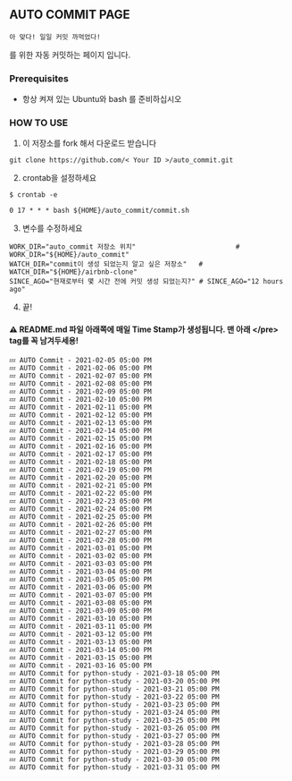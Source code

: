 ## AUTO COMMIT PAGE 
```
아 맞다! 일일 커밋 까먹었다!
```
를 위한 자동 커밋하는 페이지 입니다.

### Prerequisites
- 항상 켜져 있는 Ubuntu와 bash 를 준비하십시오

### HOW TO USE
1. 이 저장소를 fork 해서 다운로드 받습니다
<pre><code>git clone https://github.com/< Your ID >/auto_commit.git
</code></pre>

2. crontab을 설정하세요
<pre><code>$ crontab -e

0 17 * * * bash ${HOME}/auto_commit/commit.sh
</code></pre>

3. 변수를 수정하세요
```
WORK_DIR="auto_commit 저장소 위치"                         # WORK_DIR="${HOME}/auto_commit"
WATCH_DIR="commit이 생성 되었는지 알고 싶은 저장소"	# WATCH_DIR="${HOME}/airbnb-clone"
SINCE_AGO="현재로부터 몇 시간 전에 커밋 생성 되었는지?" # SINCE_AGO="12 hours ago"
```

4. 끝!

#### ⚠ README.md 파일 아래쪽에 매일 Time Stamp가 생성됩니다. 맨 아래 \</pre\> tag를 꼭 남겨두세용!


<pre>
<code>💤 AUTO Commit - 2021-02-05 05:00 PM</code>
<code>💤 AUTO Commit - 2021-02-06 05:00 PM</code>
<code>💤 AUTO Commit - 2021-02-07 05:00 PM</code>
<code>💤 AUTO Commit - 2021-02-08 05:00 PM</code>
<code>💤 AUTO Commit - 2021-02-09 05:00 PM</code>
<code>💤 AUTO Commit - 2021-02-10 05:00 PM</code>
<code>💤 AUTO Commit - 2021-02-11 05:00 PM</code>
<code>💤 AUTO Commit - 2021-02-12 05:00 PM</code>
<code>💤 AUTO Commit - 2021-02-13 05:00 PM</code>
<code>💤 AUTO Commit - 2021-02-14 05:00 PM</code>
<code>💤 AUTO Commit - 2021-02-15 05:00 PM</code>
<code>💤 AUTO Commit - 2021-02-16 05:00 PM</code>
<code>💤 AUTO Commit - 2021-02-17 05:00 PM</code>
<code>💤 AUTO Commit - 2021-02-18 05:00 PM</code>
<code>💤 AUTO Commit - 2021-02-19 05:00 PM</code>
<code>💤 AUTO Commit - 2021-02-20 05:00 PM</code>
<code>💤 AUTO Commit - 2021-02-21 05:00 PM</code>
<code>💤 AUTO Commit - 2021-02-22 05:00 PM</code>
<code>💤 AUTO Commit - 2021-02-23 05:00 PM</code>
<code>💤 AUTO Commit - 2021-02-24 05:00 PM</code>
<code>💤 AUTO Commit - 2021-02-25 05:00 PM</code>
<code>💤 AUTO Commit - 2021-02-26 05:00 PM</code>
<code>💤 AUTO Commit - 2021-02-27 05:00 PM</code>
<code>💤 AUTO Commit - 2021-02-28 05:00 PM</code>
<code>💤 AUTO Commit - 2021-03-01 05:00 PM</code>
<code>💤 AUTO Commit - 2021-03-02 05:00 PM</code>
<code>💤 AUTO Commit - 2021-03-03 05:00 PM</code>
<code>💤 AUTO Commit - 2021-03-04 05:00 PM</code>
<code>💤 AUTO Commit - 2021-03-05 05:00 PM</code>
<code>💤 AUTO Commit - 2021-03-06 05:00 PM</code>
<code>💤 AUTO Commit - 2021-03-07 05:00 PM</code>
<code>💤 AUTO Commit - 2021-03-08 05:00 PM</code>
<code>💤 AUTO Commit - 2021-03-09 05:00 PM</code>
<code>💤 AUTO Commit - 2021-03-10 05:00 PM</code>
<code>💤 AUTO Commit - 2021-03-11 05:00 PM</code>
<code>💤 AUTO Commit - 2021-03-12 05:00 PM</code>
<code>💤 AUTO Commit - 2021-03-13 05:00 PM</code>
<code>💤 AUTO Commit - 2021-03-14 05:00 PM</code>
<code>💤 AUTO Commit - 2021-03-15 05:00 PM</code>
<code>💤 AUTO Commit - 2021-03-16 05:00 PM</code>
<code>💤 AUTO Commit for python-study - 2021-03-18 05:00 PM</code>
<code>💤 AUTO Commit for python-study - 2021-03-20 05:00 PM</code>
<code>💤 AUTO Commit for python-study - 2021-03-21 05:00 PM</code>
<code>💤 AUTO Commit for python-study - 2021-03-22 05:00 PM</code>
<code>💤 AUTO Commit for python-study - 2021-03-23 05:00 PM</code>
<code>💤 AUTO Commit for python-study - 2021-03-24 05:00 PM</code>
<code>💤 AUTO Commit for python-study - 2021-03-25 05:00 PM</code>
<code>💤 AUTO Commit for python-study - 2021-03-26 05:00 PM</code>
<code>💤 AUTO Commit for python-study - 2021-03-27 05:00 PM</code>
<code>💤 AUTO Commit for python-study - 2021-03-28 05:00 PM</code>
<code>💤 AUTO Commit for python-study - 2021-03-29 05:00 PM</code>
<code>💤 AUTO Commit for python-study - 2021-03-30 05:00 PM</code>
<code>💤 AUTO Commit for python-study - 2021-03-31 05:00 PM</code>
</pre>
